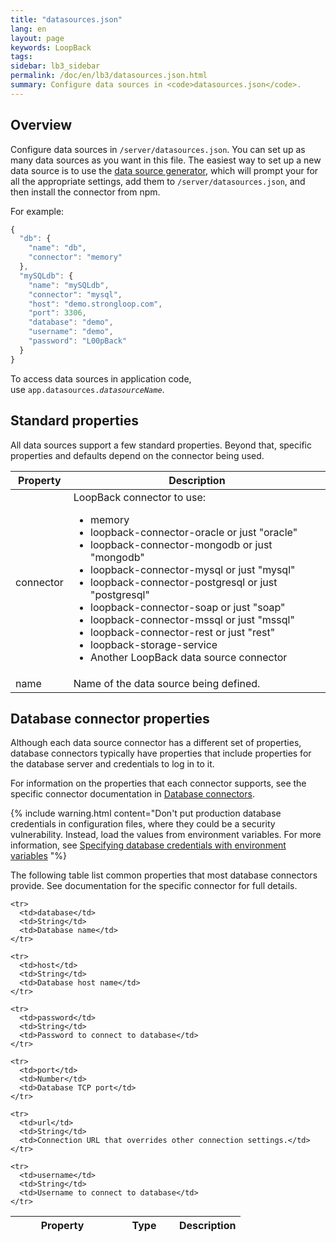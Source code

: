 ```yaml
---
title: "datasources.json"
lang: en
layout: page
keywords: LoopBack
tags:
sidebar: lb3_sidebar
permalink: /doc/en/lb3/datasources.json.html
summary: Configure data sources in <code>datasources.json</code>.
---
```


## Overview

Configure data sources in `/server/datasources.json`. You can set up as many data sources as you want in this file. The easiest way to set up a new data source is to use the [data source generator](Data-source-generator.html), which will prompt your for all the
appropriate settings, add them to `/server/datasources.json`, and then install the connector from npm.

For example:

```javascript
{
  "db": {
    "name": "db",
    "connector": "memory"
  },
  "mySQLdb": {
    "name": "mySQLdb",
    "connector": "mysql",
    "host": "demo.strongloop.com",
    "port": 3306,
    "database": "demo",
    "username": "demo",
    "password": "L00pBack"
  }
}
```

To access data sources in application code, use <code>app.datasources.<i>datasourceName</i></code>.

## Standard properties

All data sources support a few standard properties. Beyond that, specific properties and defaults depend on the connector being used.

<table>
  <thead>
    <tr>
      <th>Property</th>
      <th>Description</th>
    </tr>
  </thead>
  <tbody>    
    <tr>
      <td>connector</td>
      <td>LoopBack connector to use:
        <ul>
          <li>memory</li>
          <li>loopback-connector-oracle or just "oracle"</li>
          <li>loopback-connector-mongodb or just "mongodb"</li>
          <li>loopback-connector-mysql or just "mysql"</li>
          <li>loopback-connector-postgresql or just "postgresql"</li>
          <li>loopback-connector-soap or just "soap"</li>
          <li>loopback-connector-mssql or just "mssql"</li>
          <li>loopback-connector-rest or just "rest"</li>
          <li>loopback-storage-service</li>
          <li>Another LoopBack data source connector</li>
        </ul>
      </td>
    </tr>
    <tr>
      <td>name</td>
      <td>Name of the data source being defined.</td>
    </tr>
  </tbody>
</table>

## Database connector properties

Although each data source connector has a different set of properties,
database connectors typically have properties that include
properties for the database server and credentials to log in to it.

For information on the properties that each connector supports, see
the specific connector documentation in [Database connectors](Database-connectors.html).

{% include warning.html content="Don't put production database credentials in configuration files, where they could be a security vulnerability.  Instead, load the values from environment variables.  For more information, see [Specifying database credentials with environment variables](Attaching-models-to-data-sources.html#specifying-database-credentials-with-environment-variables)
"%}

The following table list common properties that most database connectors provide.
See documentation for the specific connector for full details.

<table>
  <thead>
    <tr>
      <th width="150">Property</th>
      <th width="80">Type</th>
      <th>Description</th>
    </tr>
  </thead>
  <tbody>

    <tr>
      <td>database</td>
      <td>String</td>
      <td>Database name</td>
    </tr>

    <tr>
      <td>host</td>
      <td>String</td>
      <td>Database host name</td>
    </tr>

    <tr>
      <td>password</td>
      <td>String</td>
      <td>Password to connect to database</td>
    </tr>

    <tr>
      <td>port</td>
      <td>Number</td>
      <td>Database TCP port</td>
    </tr>

    <tr>
      <td>url</td>
      <td>String</td>
      <td>Connection URL that overrides other connection settings.</td>
    </tr>

    <tr>
      <td>username</td>
      <td>String</td>
      <td>Username to connect to database</td>
    </tr>
  </tbody>
</table>
